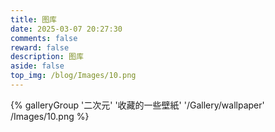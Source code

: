 ```yaml
---
title: 图库
date: 2025-03-07 20:27:30
comments: false
reward: false
description: 图库
aside: false
top_img: /blog/Images/10.png
---
```

{% galleryGroup '二次元' '收藏的一些壁紙' '/Gallery/wallpaper' /Images/10.png %}